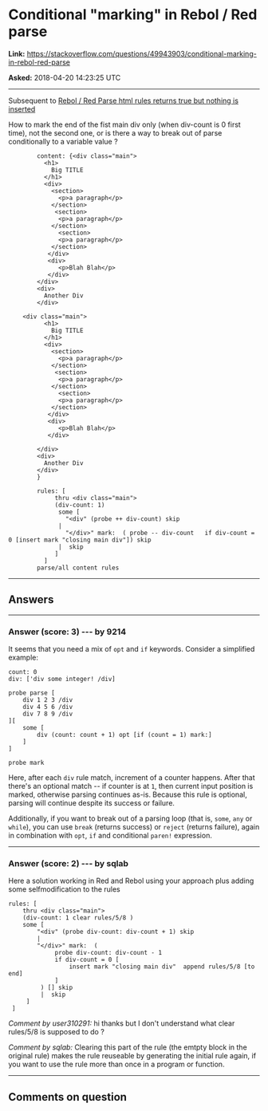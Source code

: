# Conditional &quot;marking&quot; in Rebol / Red parse

**Link:**
<https://stackoverflow.com/questions/49943903/conditional-marking-in-rebol-red-parse>

**Asked:** 2018-04-20 14:23:25 UTC

------------------------------------------------------------------------

Subsequent to [Rebol / Red Parse html rules returns true but nothing is
inserted](https://stackoverflow.com/questions/46987905/rebol-red-parse-html-rules-returns-true-but-nothing-is-inserted)

How to mark the end of the fist main div only (when div-count is 0 first
time), not the second one, or is there a way to break out of parse
conditionally to a variable value ?

            content: {<div class="main">
              <h1>
                Big TITLE
              </h1>
              <div>
                <section>
                  <p>a paragraph</p>
                </section>
                 <section>
                  <p>a paragraph</p>
                </section>
                  <section>
                  <p>a paragraph</p>
                </section>
               </div>
               <div>
                  <p>Blah Blah</p>
               </div>
            </div>
            <div>
              Another Div
            </div>

        <div class="main">
              <h1>
                Big TITLE
              </h1>
              <div>
                <section>
                  <p>a paragraph</p>
                </section>
                 <section>
                  <p>a paragraph</p>
                </section>
                  <section>
                  <p>a paragraph</p>
                </section>
               </div>
               <div>
                  <p>Blah Blah</p>
               </div>

            </div>
            <div>
              Another Div
            </div>    
            }

            rules: [
                 thru <div class="main">
                 (div-count: 1)
                  some [
                    "<div" (probe ++ div-count) skip
                  |
                    "</div>" mark:  ( probe -- div-count   if div-count = 0 [insert mark "closing main div"]) skip 
                  |  skip
                 ]
              ]
            parse/all content rules 

------------------------------------------------------------------------

## Answers

------------------------------------------------------------------------

### Answer (score: 3) --- by 9214

It seems that you need a mix of `opt` and `if` keywords. Consider a
simplified example:

    count: 0
    div: ['div some integer! /div]

    probe parse [
        div 1 2 3 /div 
        div 4 5 6 /div
        div 7 8 9 /div
    ][
        some [
            div (count: count + 1) opt [if (count = 1) mark:]
        ] 
    ]

    probe mark

Here, after each `div` rule match, increment of a counter happens. After
that there\'s an optional match \-- if counter is at `1`, then current
input position is marked, otherwise parsing continues as-is. Because
this rule is optional, parsing will continue despite its success or
failure.

Additionally, if you want to break out of a parsing loop (that is,
`some`, `any` or `while`), you can use `break` (returns success) or
`reject` (returns failure), again in combination with `opt`, `if` and
conditional `paren!` expression.

------------------------------------------------------------------------

### Answer (score: 2) --- by sqlab

Here a solution working in Red and Rebol using your approach plus adding
some selfmodification to the rules

    rules: [
        thru <div class="main">
        (div-count: 1 clear rules/5/8 )
        some [
            "<div" (probe div-count: div-count + 1) skip
            |
            "</div>" mark:  ( 
                 probe div-count: div-count - 1   
                 if div-count = 0 [
                     insert mark "closing main div"  append rules/5/8 [to end]  
                 ]
             ) [] skip 
             |  skip
         ]
     ]

*Comment by user310291:* hi thanks but I don\'t understand what clear
rules/5/8 is supposed to do ?

*Comment by sqlab:* Clearing this part of the rule (the emtpty block in
the original rule) makes the rule reuseable by generating the initial
rule again, if you want to use the rule more than once in a program or
function.

------------------------------------------------------------------------

## Comments on question
